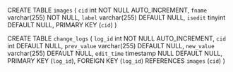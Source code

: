 <!-- 이미지 테이블 -->
CREATE TABLE `images` (
  `cid` int NOT NULL AUTO_INCREMENT,
  `fname` varchar(255) NOT NULL,
  `label` varchar(255) DEFAULT NULL,
  `isedit` tinyint DEFAULT NULL,
  PRIMARY KEY (`cid`)
) 

<!-- 변경된 이미지 로그 -->
CREATE TABLE `change_logs` (
  `log_id` int NOT NULL AUTO_INCREMENT,
  `cid` int DEFAULT NULL,
  `prev_value` varchar(255) DEFAULT NULL,
  `new_value` varchar(255) DEFAULT NULL,
  `edit_time` timestamp NULL DEFAULT NULL,
  PRIMARY KEY (`log_id`),
   FOREIGN KEY (`log_id`) REFERENCES `images` (`cid`)
)